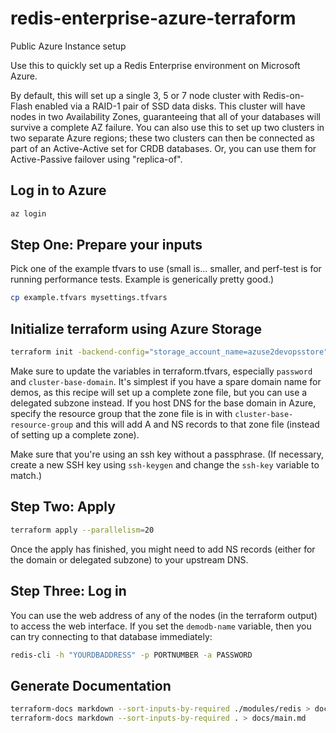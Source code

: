 # redis-enterprise-azure-terraform

Public Azure Instance setup

Use this to quickly set up a Redis Enterprise environment on Microsoft Azure.

By default, this will set up a single 3, 5 or 7 node cluster with Redis-on-Flash enabled via a RAID-1 pair of SSD data disks. This cluster will have nodes in two Availability Zones, guaranteeing that all of your databases will survive a complete AZ failure.
You can also use this to set up two clusters in two separate Azure regions; these two clusters can then be connected as part of an Active-Active set for CRDB databases. Or, you can use them for Active-Passive failover using "replica-of".

## Log in to Azure
```BASH
az login
```

## Step One: Prepare your inputs

Pick one of the example tfvars to use (small is... smaller, and perf-test is for running performance tests. Example is generically pretty good.)

```BASH
cp example.tfvars mysettings.tfvars
```

## Initialize terraform using Azure Storage
```BASH
terraform init -backend-config="storage_account_name=azuse2devopsstore" -backend-config="container_name=tfstate" -backend-config="access_key=x7VnVoswQvNA0M79JRGAaLhqZ32/PVNzFLSQCRT4ZKkW19NC4q9jFsFrrSGB5L2XVMAiwm487iLwyVLVc1Q1LQ==" -backend-config="key=redis.terraform-azure.tfstate"
```

Make sure to update the variables in terraform.tfvars, especially `password` and `cluster-base-domain`. It's simplest if you have a spare domain name for demos, as this recipe will set up a complete zone file, but you can use a delegated subzone instead. If you host DNS for the base domain in Azure, specify the resource group that the zone file is in with `cluster-base-resource-group` and this will add A and NS records to that zone file (instead of setting up a complete zone).

Make sure that you're using an ssh key without a passphrase. (If necessary, create a new SSH key using `ssh-keygen` and change the `ssh-key` variable to match.)

## Step Two: Apply

```BASH
terraform apply --parallelism=20 
```

Once the apply has finished, you might need to add NS records (either for the domain or delegated subzone) to your upstream DNS.

## Step Three: Log in

You can use the web address of any of the nodes (in the terraform output) to access the web interface. If you set the `demodb-name` variable, then you can try connecting to that database immediately:

```BASH
redis-cli -h "YOURDBADDRESS" -p PORTNUMBER -a PASSWORD
```

## Generate Documentation
```BASH
terraform-docs markdown --sort-inputs-by-required ./modules/redis > docs/redis.md
terraform-docs markdown --sort-inputs-by-required . > docs/main.md
```
